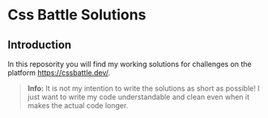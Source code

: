 # Css Battle Solutions


## Introduction
In this reposority you will find my working solutions for challenges on the platform https://cssbattle.dev/.

> **Info:** It is not my intention to write the solutions as short as possible! I just want to write my code understandable and clean even when it makes the actual code longer.
